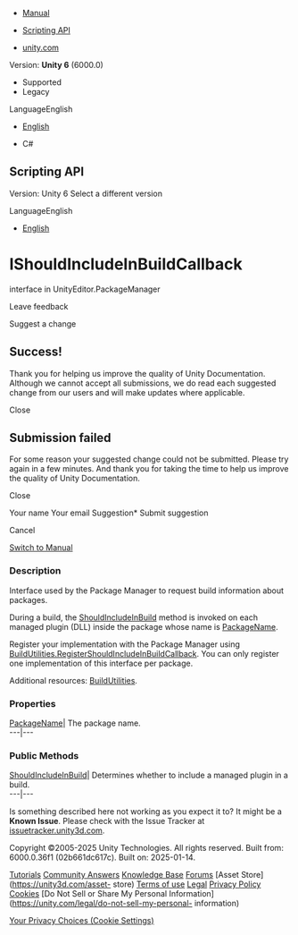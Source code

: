 [ ]()

  * [Manual](../Manual/index.html)
  * [Scripting API](../ScriptReference/index.html)

  * [unity.com](https://unity.com/)

Version: **Unity 6** (6000.0)

  * Supported
  * Legacy

LanguageEnglish

  * [English]()

  * C#

[ ](https://docs.unity3d.com)

## Scripting API

Version: Unity 6 Select a different version

LanguageEnglish

  * [English]()

# IShouldIncludeInBuildCallback

interface in UnityEditor.PackageManager

Leave feedback

Suggest a change

## Success!

Thank you for helping us improve the quality of Unity Documentation. Although
we cannot accept all submissions, we do read each suggested change from our
users and will make updates where applicable.

Close

## Submission failed

For some reason your suggested change could not be submitted. Please <a>try
again</a> in a few minutes. And thank you for taking the time to help us
improve the quality of Unity Documentation.

Close

Your name Your email Suggestion* Submit suggestion

Cancel

[Switch to Manual](../Manual/class-PackageManager.html "Go to PackageManager
Component in the Manual")

### Description

Interface used by the Package Manager to request build information about
packages.

During a build, the
[ShouldIncludeInBuild](PackageManager.IShouldIncludeInBuildCallback.ShouldIncludeInBuild.html)
method is invoked on each managed plugin (DLL) inside the package whose name
is
[PackageName](PackageManager.IShouldIncludeInBuildCallback.PackageName.html).  
  
Register your implementation with the Package Manager using
[BuildUtilities.RegisterShouldIncludeInBuildCallback](PackageManager.BuildUtilities.RegisterShouldIncludeInBuildCallback.html).
You can only register one implementation of this interface per package.  
  
Additional resources: [BuildUtilities](PackageManager.BuildUtilities.html).

### Properties

[PackageName](PackageManager.IShouldIncludeInBuildCallback.PackageName.html)|
The package name.  
---|---  
  
### Public Methods

[ShouldIncludeInBuild](PackageManager.IShouldIncludeInBuildCallback.ShouldIncludeInBuild.html)|
Determines whether to include a managed plugin in a build.  
---|---  
  
Is something described here not working as you expect it to? It might be a
**Known Issue**. Please check with the Issue Tracker at
[issuetracker.unity3d.com](https://issuetracker.unity3d.com).

Copyright ©2005-2025 Unity Technologies. All rights reserved. Built from:
6000.0.36f1 (02b661dc617c). Built on: 2025-01-14.

[Tutorials](https://unity3d.com/learn) [Community
Answers](https://answers.unity3d.com) [Knowledge
Base](https://support.unity3d.com/hc/en-us)
[Forums](https://forum.unity3d.com) [Asset Store](https://unity3d.com/asset-
store) [Terms of use](https://docs.unity3d.com/Manual/TermsOfUse.html)
[Legal](https://unity.com/legal) [Privacy
Policy](https://unity.com/legal/privacy-policy)
[Cookies](https://unity.com/legal/cookie-policy) [Do Not Sell or Share My
Personal Information](https://unity.com/legal/do-not-sell-my-personal-
information)

[Your Privacy Choices (Cookie Settings)](javascript:void\(0\);)

